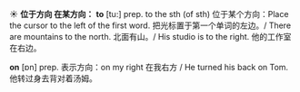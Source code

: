 ☀ <span class="category">**位于方向 在某方向：**</span>
<span class="vocabulary">**to**</span> [tu:] 
<span class="definition">prep. to the sth (of sth) 位于某个方向：</span>Place the cursor to the left of the first word. 把光标置于第一个单词的左边。/ There are mountains to the north. 北面有山。/ His studio is to the right. 他的工作室在右边。

<span class="vocabulary">**on**</span> [ɒn] 
<span class="definition">prep. 表示方向：</span>on my right 在我右方 / He turned his back on Tom. 他转过身去背对着汤姆。
